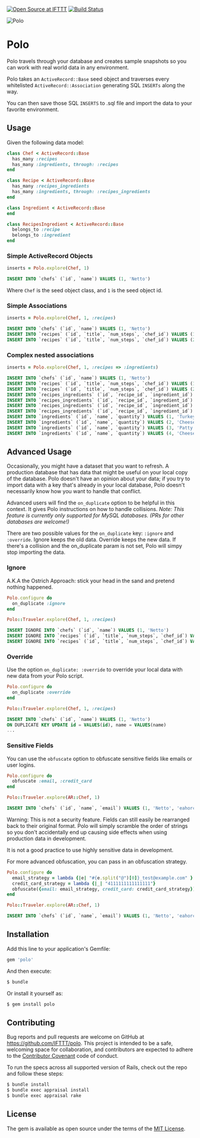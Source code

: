 [![Open Source at IFTTT](http://ifttt.github.io/images/open-source-ifttt.svg)](http://ifttt.github.io)
[![Build Status](https://travis-ci.org/IFTTT/polo.svg?branch=master)](https://travis-ci.org/IFTTT/polo)

![Polo](https://raw.githubusercontent.com/IFTTT/polo/images/images/polo.png "Polo")

# Polo
Polo travels through your database and creates sample snapshots so you can work with real world data in any environment.

Polo takes an `ActiveRecord::Base` seed object and traverses every whitelisted `ActiveRecord::Association` generating SQL `INSERTs` along the way.

You can then save those SQL `INSERTS` to .sql file and import the data to your favorite environment.

## Usage
Given the following data model:
```ruby
class Chef < ActiveRecord::Base
  has_many :recipes
  has_many :ingredients, through: :recipes
end

class Recipe < ActiveRecord::Base
  has_many :recipes_ingredients
  has_many :ingredients, through: :recipes_ingredients
end

class Ingredient < ActiveRecord::Base
end

class RecipesIngredient < ActiveRecord::Base
  belongs_to :recipe
  belongs_to :ingredient
end
```

### Simple ActiveRecord Objects
```ruby
inserts = Polo.explore(Chef, 1)
```
```sql
INSERT INTO `chefs` (`id`, `name`) VALUES (1, 'Netto')
```

Where `Chef` is the seed object class, and `1` is the seed object id.

### Simple Associations
```ruby
inserts = Polo.explore(Chef, 1, :recipes)
```
```sql
INSERT INTO `chefs` (`id`, `name`) VALUES (1, 'Netto')
INSERT INTO `recipes` (`id`, `title`, `num_steps`, `chef_id`) VALUES (1, 'Turkey Sandwich', NULL, 1)
INSERT INTO `recipes` (`id`, `title`, `num_steps`, `chef_id`) VALUES (2, 'Cheese Burger', NULL, 1)
```

### Complex nested associations
```ruby
inserts = Polo.explore(Chef, 1, :recipes => :ingredients)
```

```sql
INSERT INTO `chefs` (`id`, `name`) VALUES (1, 'Netto')
INSERT INTO `recipes` (`id`, `title`, `num_steps`, `chef_id`) VALUES (1, 'Turkey Sandwich', NULL, 1)
INSERT INTO `recipes` (`id`, `title`, `num_steps`, `chef_id`) VALUES (2, 'Cheese Burger', NULL, 1)
INSERT INTO `recipes_ingredients` (`id`, `recipe_id`, `ingredient_id`) VALUES (1, 1, 1)
INSERT INTO `recipes_ingredients` (`id`, `recipe_id`, `ingredient_id`) VALUES (2, 1, 2)
INSERT INTO `recipes_ingredients` (`id`, `recipe_id`, `ingredient_id`) VALUES (3, 2, 3)
INSERT INTO `recipes_ingredients` (`id`, `recipe_id`, `ingredient_id`) VALUES (4, 2, 4)
INSERT INTO `ingredients` (`id`, `name`, `quantity`) VALUES (1, 'Turkey', 'a lot')
INSERT INTO `ingredients` (`id`, `name`, `quantity`) VALUES (2, 'Cheese', '1 slice')
INSERT INTO `ingredients` (`id`, `name`, `quantity`) VALUES (3, 'Patty', '1')
INSERT INTO `ingredients` (`id`, `name`, `quantity`) VALUES (4, 'Cheese', '2 slices')
```

## Advanced Usage

Occasionally, you might have a dataset that you want to refresh. A production database that has data that might be useful on your local copy of the database. Polo doesn't have an opinion about your data; if you try to import data with a key that's already in your local database, Polo doesn't necessarily know how you want to handle that conflict.

Advanced users will find the `on_duplicate` option to be helpful in this context. It gives Polo instructions on how to handle collisions.
*Note: This feature is currently only supported for MySQL databases. (PRs for other databases are welcome!)*

There are two possible values for the `on_duplicate` key: `:ignore` and `:override`. Ignore keeps the old data. Override keeps the new data. If there's a collision and the on_duplicate param is not set, Polo will simpy stop importing the data.

### Ignore
A.K.A the Ostrich Approach: stick your head in the sand and pretend nothing happened.

```ruby
Polo.configure do
  on_duplicate :ignore
end

Polo::Traveler.explore(Chef, 1, :recipes)
```

```sql
INSERT IGNORE INTO `chefs` (`id`, `name`) VALUES (1, 'Netto')
INSERT IGNORE INTO `recipes` (`id`, `title`, `num_steps`, `chef_id`) VALUES (1, 'Turkey Sandwich', NULL, 1)
INSERT IGNORE INTO `recipes` (`id`, `title`, `num_steps`, `chef_id`) VALUES (2, 'Cheese Burger', NULL, 1)
```

### Override
Use the option `on_duplicate: :override` to override your local data with new data from your Polo script.

```ruby
Polo.configure do
  on_duplicate :override
end

Polo::Traveler.explore(Chef, 1, :recipes)
```

```sql
INSERT INTO `chefs` (`id`, `name`) VALUES (1, 'Netto')
ON DUPLICATE KEY UPDATE id = VALUES(id), name = VALUES(name)
...
```

### Sensitive Fields
You can use the `obfuscate` option to obfuscate sensitive fields like emails or
user logins.

```ruby
Polo.configure do
  obfuscate :email, :credit_card
end

Polo::Traveler.explore(AR::Chef, 1)
```

```sql
INSERT INTO `chefs` (`id`, `name`, `email`) VALUES (1, 'Netto', 'eahorctmaagfo.nitm@l')
```

Warning: This is not a security feature. Fields can still easily be rearranged back to their original format. Polo will simply scramble the order of strings so you don't accidentally end up causing side effects when using production data in development.

It is not a good practice to use highly sensitive data in development.

For more advanced obfuscation, you can pass in an obfuscation strategy.

````ruby
Polo.configure do
  email_strategy = lambda {|e| "#{e.split("@")[0]}_test@example.com" }
  credit_card_strategy = lambda {|_| "4111111111111111"}
  obfuscate({email: email_strategy, credit_card: credit_card_strategy})
end

Polo::Traveler.explore(AR::Chef, 1)
````

```sql
INSERT INTO `chefs` (`id`, `name`, `email`) VALUES (1, 'Netto', 'eahorctmaagfo.nitm@l')
```

## Installation

Add this line to your application's Gemfile:

```ruby
gem 'polo'
```

And then execute:
```bash
$ bundle
```

Or install it yourself as:
```bash
$ gem install polo
```

## Contributing

Bug reports and pull requests are welcome on GitHub at https://github.com/IFTTT/polo. This project is intended to be a safe, welcoming space for collaboration, and contributors are expected to adhere to the [Contributor Covenant](contributor-covenant.org) code of conduct.

To run the specs across all supported version of Rails, check out the repo and
follow these steps:

```bash
$ bundle install
$ bundle exec appraisal install
$ bundle exec appraisal rake
```

## License

The gem is available as open source under the terms of the [MIT License](http://opensource.org/licenses/MIT).

